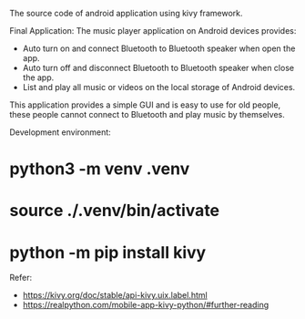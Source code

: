 The source code of android application using kivy framework.

Final Application:
The music player application on Android devices provides:
- Auto turn on and connect Bluetooth to Bluetooth speaker when open the app.
- Auto turn off and disconnect Bluetooth to Bluetooth speaker when close the app.
- List and play all music or videos on the local storage of Android devices.

This application provides a simple GUI and is easy to use for old people, these people
cannot connect to Bluetooth and play music by themselves.
 

Development environment:
# python3 -m venv .venv
# source ./.venv/bin/activate
# python -m pip install kivy

Refer:
- https://kivy.org/doc/stable/api-kivy.uix.label.html
- https://realpython.com/mobile-app-kivy-python/#further-reading
